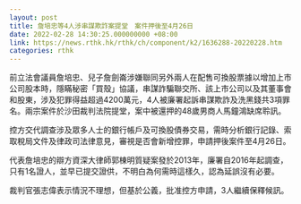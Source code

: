 ```yaml
---
layout: post
title: 詹培忠等4人涉串謀欺詐案提堂　案件押後至4月26日
date: 2022-02-28 14:30:25.000000000 +08:00
link: https://news.rthk.hk/rthk/ch/component/k2/1636288-20220228.htm
categories: rthk
---
```


前立法會議員詹培忠、兒子詹劍崙涉嫌聯同另外兩人在配售可換股票據以增加上市公司股本時，隱瞞秘密「買殼」協議，串謀詐騙聯交所、該上市公司以及其董事會和股東，涉及犯罪得益超過4200萬元，4人被廉署起訴串謀欺詐及洗黑錢共3項罪名。兩宗案件於沙田裁判法院提堂，案中被還押的48歲男商人馬鐘鴻缺席聆訊。 

控方交代調查涉及眾多人士的銀行帳戶及可換股債券交易，需時分析銀行記錄、索取稅局文件及律政司法律意見，審視是否會新增控罪，申請押後案件至4月26日。

代表詹培忠的辯方資深大律師郭棟明質疑案發於2013年，廉署自2016年起調查，只有1名證人，並早已提交證供，不明白為何需時這樣久，認為延誤沒有必要。

裁判官張志偉表示情況不理想，但基於公義，批准控方申請，3人繼續保釋候訊。
